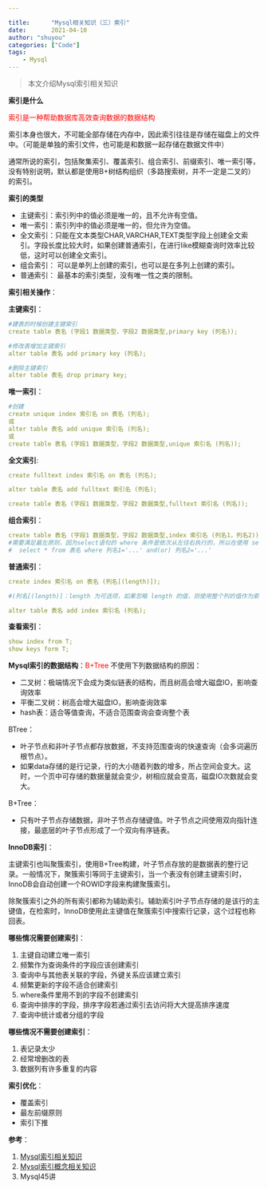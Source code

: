 ```yaml
---

title:      "Mysql相关知识（三）索引"
date:       2021-04-10
author: "shuyou"
categories: ["Code"]
tags:
    - Mysql
---
```


>本文介绍Mysql索引相关知识

**索引是什么**

<font color=red>索引是一种帮助数据库高效查询数据的数据结构</font>

索引本身也很大，不可能全部存储在内存中，因此索引往往是存储在磁盘上的文件中。（可能是单独的索引文件，也可能是和数据一起存储在数据文件中）

通常所说的索引，包括聚集索引、覆盖索引、组合索引、前缀索引、唯一索引等，没有特别说明，默认都是使用B+树结构组织（多路搜索树，并不一定是二叉的）的索引。

**索引的类型**

 - 主键索引：索引列中的值必须是唯一的，且不允许有空值。
 - 唯一索引：索引列中的值必须是唯一的，但允许为空值。
 - 全文索引：只能在文本类型CHAR,VARCHAR,TEXT类型字段上创建全文索引。字段长度比较大时，如果创建普通索引，在进行like模糊查询时效率比较低，这时可以创建全文索引。 
 - 组合索引： 可以是单列上创建的索引，也可以是在多列上创建的索引。
 - 普通索引： 最基本的索引类型，没有唯一性之类的限制。

**索引相关操作**：

**主键索引**：

```yaml
#建表的时候创建主键索引
create table 表名 (字段1 数据类型，字段2 数据类型,primary key (列名));

#修改表增加主键索引
alter table 表名 add primary key (列名);

#删除主键索引
alter table 表名 drop primary key;
```

**唯一索引**：

```yaml
#创建
create unique index 索引名 on 表名 (列名);
或
alter table 表名 add unique 索引名 (列名);
或
create table 表名 (字段1 数据类型，字段2 数据类型,unique 索引名 (列名));
```
**全文索引**:

```yaml
create fulltext index 索引名 on 表名 (列名);

alter table 表名 add fulltext 索引名 (列名);

create table 表名 (字段1 数据类型，字段2 数据类型,fulltext 索引名 (列名));
```

**组合索引**：

```yaml
create table 表名 (字段1 数据类型，字段2 数据类型,index 索引名 (列名1，列名2));
#需要满足最左原则，因为select语句的 where 条件是依次从左往右执行的，所以在使用 select 语句查询时 where 条件使用的字段顺序必须和组合索引中的排序一致，否则索引将不会生效。
#  select * from 表名 where 列名1='...' and(or) 列名2='...'
```

**普通索引**：

```yaml
create index 索引名 on 表名 (列名[(length)]);

#(列名[(length)]：length 为可选项，如果忽略 length 的值，则使用整个列的值作为索引。如果指定使用列的前 length 个字符来创建索引，这样有利于减小索引文件的大小。

alter table 表名 add index 索引名 (列名);
```

**查看索引**：

```yaml
show index from T;
show keys form T;
```

**Mysql索引的数据结构**：<font color=red>B+Tree</font>
不使用下列数据结构的原因：
 - 二叉树：极端情况下会成为类似链表的结构，而且树高会增大磁盘IO，影响查询效率
 - 平衡二叉树：树高会增大磁盘IO，影响查询效率
 - hash表：适合等值查询，不适合范围查询会查询整个表
 
BTree：
 
 - 叶子节点和非叶子节点都存放数据，不支持范围查询的快速查询（会多词遍历根节点）。
 - 如果data存储的是行记录，行的大小随着列数的增多，所占空间会变大。这时，一个页中可存储的数据量就会变少，树相应就会变高，磁盘IO次数就会变大。


B+Tree：
 
 - 只有叶子节点存储数据，非叶子节点存储键值。叶子节点之间使用双向指针连接，最底层的叶子节点形成了一个双向有序链表。

**InnoDB索引**：

主键索引也叫聚簇索引，使用B+Tree构建，叶子节点存放的是数据表的整行记录。一般情况下，聚簇索引等同于主键索引，当一个表没有创建主键索引时，InnoDB会自动创建一个ROWID字段来构建聚簇索引。

除聚簇索引之外的所有索引都称为辅助索引。辅助索引叶子节点存储的是该行的主键值，在检索时，InnoDB使用此主键值在聚簇索引中搜索行记录，这个过程也称回表。

**哪些情况需要创建索引**：

 1. 主键自动建立唯一索引
 2. 频繁作为查询条件的字段应该创建索引
 3. 查询中与其他表关联的字段，外键关系应该建立索引
 4. 频繁更新的字段不适合创建索引
 5. where条件里用不到的字段不创建索引
 6. 查询中排序的字段，排序字段若通过索引去访问将大大提高排序速度
 7. 查询中统计或者分组的字段


**哪些情况不需要创建索引**：

 1. 表记录太少
 2. 经常增删改的表
 3. 数据列有许多重复的内容


**索引优化**：

 - 覆盖索引
 - 最左前缀原则
 - 索引下推

**参考**：

 1. [Mysql索引相关知识](https://blog.csdn.net/Alen_xiaoxin/article/details/109258848)
 2. [Mysql索引概念相关知识](https://blog.csdn.net/Lucien010230/article/details/115547721)
 3. Mysql45讲
